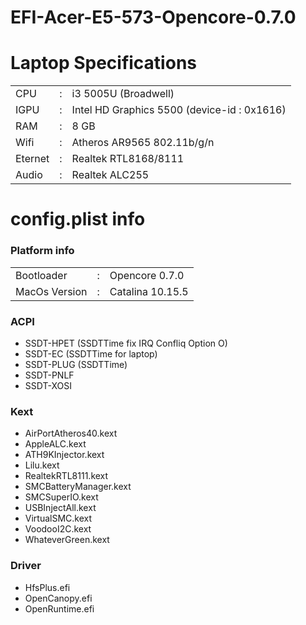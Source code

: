 # EFI-Acer-E5-573-Opencore-0.7.0
<h1>Laptop Specifications</h1>

<table>
  <tr>
    <td>CPU</td>
    <td>:</td>
    <td>i3 5005U (Broadwell)</td>
  </tr>
  <tr>
    <td>IGPU</td>
    <td>:</td>
    <td>Intel HD Graphics 5500  (device-id : 0x1616)</td>
  </tr>
  <tr>
    <td>RAM </td>
    <td>:</td>
    <td>8 GB</td>
  </tr>
  <tr>
    <td>Wifi</td>
    <td>:</td>
    <td>Atheros AR9565 802.11b/g/n</td>
  </tr>
  <tr>
    <td>Eternet </td>
    <td>:</td>
    <td>Realtek RTL8168/8111</td>
  </tr>
  <tr>
    <td>Audio </td>
    <td>:</td>
    <td>Realtek ALC255</td>
  </tr>
</table>

<h1>config.plist info</h1>
<h3>Platform info</h3>
<table>
  <tr>
    <td>Bootloader</td>
    <td>:</td>
    <td>Opencore 0.7.0</td>
  </tr>
  <tr>
    <td>MacOs Version</td>
    <td>:</td>
    <td>Catalina 10.15.5</td>
  </tr>
</table>

<h3>ACPI</h3>
<ul>
  <li>SSDT-HPET (SSDTTime fix IRQ Confliq Option O) </li>
  <li>SSDT-EC (SSDTTime for laptop) </li>
  <li>SSDT-PLUG (SSDTTime) </li>
  <li>SSDT-PNLF</li>
  <li>SSDT-XOSI</li>
</ul>

<h3>Kext</h3>
<ul>
  <li>AirPortAtheros40.kext</li>
  <li>AppleALC.kext</li>
  <li>ATH9KInjector.kext</li>
  <li>Lilu.kext</li>
  <li>RealtekRTL8111.kext</li>
  <li>SMCBatteryManager.kext</li>
  <li>SMCSuperIO.kext</li>
  <li>USBInjectAll.kext</li>
  <li>VirtualSMC.kext</li>
  <li>VoodooI2C.kext</li>
  <li>WhateverGreen.kext</li>
</ul>

<h3>Driver</h3>
<ul>
  <li>HfsPlus.efi</li>
  <li>OpenCanopy.efi</li>
  <li>OpenRuntime.efi</li>
</ul>


